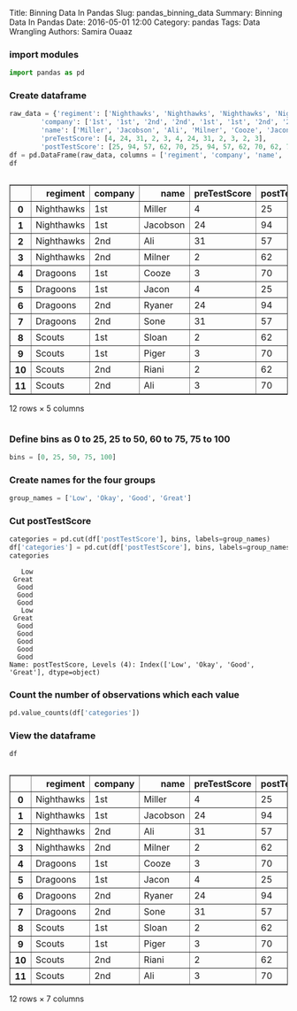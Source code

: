 Title: Binning Data In Pandas
Slug: pandas_binning_data
Summary: Binning Data In Pandas
Date: 2016-05-01 12:00
Category:  pandas 
Tags: Data Wrangling
Authors: Samira Ouaaz



### import modules


```python
import pandas as pd
```

### Create dataframe


```python
raw_data = {'regiment': ['Nighthawks', 'Nighthawks', 'Nighthawks', 'Nighthawks', 'Dragoons', 'Dragoons', 'Dragoons', 'Dragoons', 'Scouts', 'Scouts', 'Scouts', 'Scouts'], 
        'company': ['1st', '1st', '2nd', '2nd', '1st', '1st', '2nd', '2nd','1st', '1st', '2nd', '2nd'], 
        'name': ['Miller', 'Jacobson', 'Ali', 'Milner', 'Cooze', 'Jacon', 'Ryaner', 'Sone', 'Sloan', 'Piger', 'Riani', 'Ali'], 
        'preTestScore': [4, 24, 31, 2, 3, 4, 24, 31, 2, 3, 2, 3],
        'postTestScore': [25, 94, 57, 62, 70, 25, 94, 57, 62, 70, 62, 70]}
df = pd.DataFrame(raw_data, columns = ['regiment', 'company', 'name', 'preTestScore', 'postTestScore'])
df
```




<div style="max-height:1000px;max-width:1500px;overflow:auto;">
<table border="1" class="dataframe">
  <thead>
    <tr style="text-align: right;">
      <th></th>
      <th>regiment</th>
      <th>company</th>
      <th>name</th>
      <th>preTestScore</th>
      <th>postTestScore</th>
    </tr>
  </thead>
  <tbody>
    <tr>
      <th>0 </th>
      <td> Nighthawks</td>
      <td> 1st</td>
      <td>   Miller</td>
      <td>  4</td>
      <td> 25</td>
    </tr>
    <tr>
      <th>1 </th>
      <td> Nighthawks</td>
      <td> 1st</td>
      <td> Jacobson</td>
      <td> 24</td>
      <td> 94</td>
    </tr>
    <tr>
      <th>2 </th>
      <td> Nighthawks</td>
      <td> 2nd</td>
      <td>      Ali</td>
      <td> 31</td>
      <td> 57</td>
    </tr>
    <tr>
      <th>3 </th>
      <td> Nighthawks</td>
      <td> 2nd</td>
      <td>   Milner</td>
      <td>  2</td>
      <td> 62</td>
    </tr>
    <tr>
      <th>4 </th>
      <td>   Dragoons</td>
      <td> 1st</td>
      <td>    Cooze</td>
      <td>  3</td>
      <td> 70</td>
    </tr>
    <tr>
      <th>5 </th>
      <td>   Dragoons</td>
      <td> 1st</td>
      <td>    Jacon</td>
      <td>  4</td>
      <td> 25</td>
    </tr>
    <tr>
      <th>6 </th>
      <td>   Dragoons</td>
      <td> 2nd</td>
      <td>   Ryaner</td>
      <td> 24</td>
      <td> 94</td>
    </tr>
    <tr>
      <th>7 </th>
      <td>   Dragoons</td>
      <td> 2nd</td>
      <td>     Sone</td>
      <td> 31</td>
      <td> 57</td>
    </tr>
    <tr>
      <th>8 </th>
      <td>     Scouts</td>
      <td> 1st</td>
      <td>    Sloan</td>
      <td>  2</td>
      <td> 62</td>
    </tr>
    <tr>
      <th>9 </th>
      <td>     Scouts</td>
      <td> 1st</td>
      <td>    Piger</td>
      <td>  3</td>
      <td> 70</td>
    </tr>
    <tr>
      <th>10</th>
      <td>     Scouts</td>
      <td> 2nd</td>
      <td>    Riani</td>
      <td>  2</td>
      <td> 62</td>
    </tr>
    <tr>
      <th>11</th>
      <td>     Scouts</td>
      <td> 2nd</td>
      <td>      Ali</td>
      <td>  3</td>
      <td> 70</td>
    </tr>
  </tbody>
</table>
<p>12 rows × 5 columns</p>
</div>



### Define bins as 0 to 25, 25 to 50, 60 to 75, 75 to 100


```python
bins = [0, 25, 50, 75, 100]
```

### Create names for the four groups


```python
group_names = ['Low', 'Okay', 'Good', 'Great']
```

### Cut postTestScore


```python
categories = pd.cut(df['postTestScore'], bins, labels=group_names)
df['categories'] = pd.cut(df['postTestScore'], bins, labels=group_names)
categories
```




       Low
     Great
      Good
      Good
      Good
       Low
     Great
      Good
      Good
      Good
      Good
      Good
    Name: postTestScore, Levels (4): Index(['Low', 'Okay', 'Good', 'Great'], dtype=object)



### Count the number of observations which each value


```python
pd.value_counts(df['categories'])
```

### View the dataframe


```python
df
```




<div style="max-height:1000px;max-width:1500px;overflow:auto;">
<table border="1" class="dataframe">
  <thead>
    <tr style="text-align: right;">
      <th></th>
      <th>regiment</th>
      <th>company</th>
      <th>name</th>
      <th>preTestScore</th>
      <th>postTestScore</th>
      <th>scoresBinned</th>
      <th>categories</th>
    </tr>
  </thead>
  <tbody>
    <tr>
      <th>0 </th>
      <td> Nighthawks</td>
      <td> 1st</td>
      <td>   Miller</td>
      <td>  4</td>
      <td> 25</td>
      <td>   (0, 25]</td>
      <td>   Low</td>
    </tr>
    <tr>
      <th>1 </th>
      <td> Nighthawks</td>
      <td> 1st</td>
      <td> Jacobson</td>
      <td> 24</td>
      <td> 94</td>
      <td> (75, 100]</td>
      <td> Great</td>
    </tr>
    <tr>
      <th>2 </th>
      <td> Nighthawks</td>
      <td> 2nd</td>
      <td>      Ali</td>
      <td> 31</td>
      <td> 57</td>
      <td>  (50, 75]</td>
      <td>  Good</td>
    </tr>
    <tr>
      <th>3 </th>
      <td> Nighthawks</td>
      <td> 2nd</td>
      <td>   Milner</td>
      <td>  2</td>
      <td> 62</td>
      <td>  (50, 75]</td>
      <td>  Good</td>
    </tr>
    <tr>
      <th>4 </th>
      <td>   Dragoons</td>
      <td> 1st</td>
      <td>    Cooze</td>
      <td>  3</td>
      <td> 70</td>
      <td>  (50, 75]</td>
      <td>  Good</td>
    </tr>
    <tr>
      <th>5 </th>
      <td>   Dragoons</td>
      <td> 1st</td>
      <td>    Jacon</td>
      <td>  4</td>
      <td> 25</td>
      <td>   (0, 25]</td>
      <td>   Low</td>
    </tr>
    <tr>
      <th>6 </th>
      <td>   Dragoons</td>
      <td> 2nd</td>
      <td>   Ryaner</td>
      <td> 24</td>
      <td> 94</td>
      <td> (75, 100]</td>
      <td> Great</td>
    </tr>
    <tr>
      <th>7 </th>
      <td>   Dragoons</td>
      <td> 2nd</td>
      <td>     Sone</td>
      <td> 31</td>
      <td> 57</td>
      <td>  (50, 75]</td>
      <td>  Good</td>
    </tr>
    <tr>
      <th>8 </th>
      <td>     Scouts</td>
      <td> 1st</td>
      <td>    Sloan</td>
      <td>  2</td>
      <td> 62</td>
      <td>  (50, 75]</td>
      <td>  Good</td>
    </tr>
    <tr>
      <th>9 </th>
      <td>     Scouts</td>
      <td> 1st</td>
      <td>    Piger</td>
      <td>  3</td>
      <td> 70</td>
      <td>  (50, 75]</td>
      <td>  Good</td>
    </tr>
    <tr>
      <th>10</th>
      <td>     Scouts</td>
      <td> 2nd</td>
      <td>    Riani</td>
      <td>  2</td>
      <td> 62</td>
      <td>  (50, 75]</td>
      <td>  Good</td>
    </tr>
    <tr>
      <th>11</th>
      <td>     Scouts</td>
      <td> 2nd</td>
      <td>      Ali</td>
      <td>  3</td>
      <td> 70</td>
      <td>  (50, 75]</td>
      <td>  Good</td>
    </tr>
  </tbody>
</table>
<p>12 rows × 7 columns</p>
</div>


